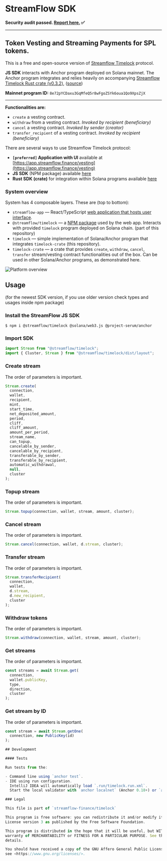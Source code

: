 # StreamFlow SDK

**Security audit passed. [Report here.](https://github.com/StreamFlow-Finance/timelock/blob/master/TIMELOCK_IMPLEMENTATION_COMMUNITY_REPORT_FINAL.pdf) ✅**

---

## Token Vesting and Streaming Payments for SPL tokens.

This is a free and open-source version of [Streamflow Timelock](../../tree/master) protocol.

**JS SDK** interacts with Anchor program deployed on Solana mainnet.
The Anchor program integrates and relies heavily on
accompanying [Streamflow Timelock Rust crate (v0.3.2)](https://docs.rs/0.3.2/streamflow-timelock),
([source](https://github.com/streamflow-finance/timelock-crate/tree/community))

**Mainnet program ID:** `8e72pYCDaxu3GqMfeQ5r8wFgoZSYk6oua1Qo9XpsZjX`

---

**Functionalities are:**

- `create` a vesting contract.
- `withdraw` from a vesting contract. _Invoked by recipient (beneficiary)_
- `cancel` a vesting contract. _Invoked by sender (creator)_
- `transfer_recipient` of a vesting contract. _Invoked by recipient (beneficiary)_

There are several ways to use Streamflow Timelock protocol:

- **`[preferred]` Application with UI** available at [https://app.streamflow.finance/vesting](https://app.streamflow.finance/vesting)
- **JS SDK** (NPM package) available [here](https://www.npmjs.com/package/@streamflow/timelock/v/0.3.2-community)
- **Rust SDK (crate)** for integration within Solana programs available [here](https://docs.rs/0.3.2/streamflow-timelock)

### System overview

System has 4 composable layers. These are (top to bottom):

- `streamflow-app` — React/TypeScript [web application that hosts user interface](https://app.streamflow.finance).
- `@streamflow/timelock` — a [NPM package](https://www.npmjs.com/package/@streamflow/timelock) used by the web app.
  Interacts with provided `timelock` program deployed on Solana chain. (part of this repository)
- `timelock` — simple implementation of Solana/Anchor program that integrates `timelock-crate` (this repository).
- `timelock-crate` — a crate that provides `create`, `withdraw`, `cancel`, `transfer` stream/vesting contract
  functionalities out of the box. Can be used in other Solana/Anchor programs, as demonstrated here.

![Platform overview](/misc/platform.png)

## Usage

(for the newest SDK version, if you use older version check types and usages inside npm package)

### Install the StreamFlow JS SDK

`$ npm i @streamflow/timelock @solana/web3.js @project-serum/anchor`

### Import SDK

```javascript
import Stream from "@streamflow/timelock";
import { Cluster, Stream } from "@streamflow/timelock/dist/layout";
```

### Create stream

The order of parameters is important.

```javascript
Stream.create(
  connection,
  wallet,
  recipient,
  mint,
  start_time,
  net_deposited_amount,
  period,
  cliff,
  cliff_amount,
  amount_per_period,
  stream_name,
  can_topup,
  cancelable_by_sender,
  cancelable_by_recipient,
  transferable_by_sender,
  transferable_by_recipient,
  automatic_withdrawal,
  null,
  cluster
);
```

### Topup stream

The order of parameters is important.

```javascript
Stream.topup(connection, wallet, stream, amount, cluster);
```

### Cancel stream

The order of parameters is important.

```javascript
Stream.cancel(connection, wallet, d.stream, cluster);
```

### Transfer stream

The order of parameters is important.

```javascript
Stream.transferRecipient(
  connection,
  wallet,
  d.stream,
  d.new_recipient,
  cluster
);
```

### Withdraw tokens

The order of parameters is important.

```javascript
Stream.withdraw(connection, wallet, stream, amount, cluster);
```

### Get streams

The order of parameters is important.

```javascript
const streams = await Stream.get(
  connection,
  wallet.publicKey,
  type,
  direction,
  cluster
);
```

### Get stream by ID

The order of parameters is important.

```javascript
const stream = await Stream.getOne(
  connection, new PublicKey(id)
);

## Development

#### Tests

Run tests from the:

- Command line using `anchor test`.
- IDE using run configuration.
  IntelliJ IDEA will automatically load `.run/timelock.run.xml`.
  Start the local validator with `anchor localnet` (Anchor 0.18+) or `anchor test --detach` and run/debug configuration `tests`

### Legal

This file is part of `streamflow-finance/timelock`

This program is free software: you can redistribute it and/or modify it under the terms of the GNU Affero General Public
License version 3 as published by the Free Software Foundation.

This program is distributed in the hope that it will be useful, but WITHOUT ANY WARRANTY; without even the implied
warranty of MERCHANTABILITY or FITNESS FOR A PARTICULAR PURPOSE. See the GNU Affero General Public License for more
details.

You should have received a copy of the GNU Affero General Public License along with this program. If not,
see <https://www.gnu.org/licenses/>.

```

```

```
